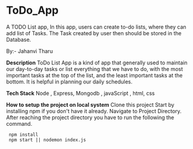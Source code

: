 # ToDo_App

A TODO List app, In this app, users can create to-do lists, where they can add list of Tasks. The Task created by user then should be stored in the Database.

By:- Jahanvi Tharu

**Description**
ToDo List App is a kind of app that generally used to maintain our day-to-day tasks or list everything that we have to do, with the most important tasks at the top of the list, and the least important tasks at the bottom. It is helpful in planning our daily schedules.

**Tech Stack**
Node , Express, Mongodb , javaScript , html, css

**How to setup the project on local system**
Clone this project
Start by installing npm if you don't have it already.
Navigate to Project Directory.
After reaching the project directory you have to run the following the command.

     npm install
     npm start || nodemon index.js

